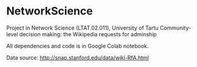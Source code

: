 # NetworkScience
Project in Network Science (LTAT.02.011), University of Tartu
Community-level decision making: the Wikipedia requests for adminship

All dependencies and code is in Google Colab notebook.


Data source: http://snap.stanford.edu/data/wiki-RfA.html
